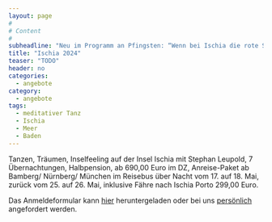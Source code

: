 ```yaml
---
layout: page
#
# Content
#
subheadline: "Neu im Programm an Pfingsten: “Wenn bei Ischia die rote Sonne im Meer versinkt“ 18.5. bis 25.5."
title: "Ischia 2024"
teaser: "TODO"
header: no
categories:
  - angebote
category:
  - angebote
tags:
  - meditativer Tanz
  - Ischia
  - Meer
  - Baden
---
```


Tanzen, Träumen, Inselfeeling auf der Insel Ischia mit Stephan Leupold, 7 Übernachtungen, Halbpension, ab 690,00 Euro im DZ, Anreise-Paket ab Bamberg/ Nürnberg/ München im Reisebus über Nacht vom 17. auf 18. Mai, zurück vom 25. auf 26. Mai, inklusive Fähre nach Ischia Porto 299,00 Euro.

Das Anmeldeformular kann [hier](/anmeldung/) heruntergeladen oder bei uns [persönlich](/kontakt/) angefordert werden.

